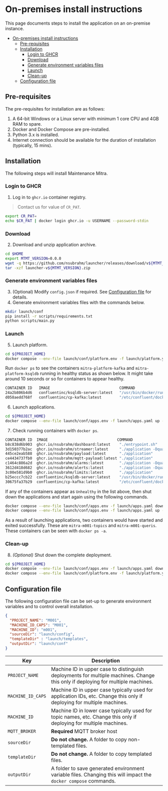 # On-premises install instructions

This page documents steps to install the application on an on-premise instance.

- [On-premises install instructions](#on-premises-install-instructions)
  - [Pre-requisites](#pre-requisites)
  - [Installation](#installation)
    - [Login to GHCR](#login-to-ghcr)
    - [Download](#download)
    - [Generate environment variables files](#generate-environment-variables-files)
    - [Launch](#launch)
    - [Clean-up](#clean-up)
  - [Configuration file](#configuration-file)

## Pre-requisites

The pre-requisites for installation are as follows:

1. A 64-bit Windows or a Linux server with minimum 1 core CPU and 4GB RAM to spare.
2. Docker and Docker Compose are pre-installed.
3. Python 3.x is installed.
4. Internet connection should be available for the duration of installation (typically, 15 mins).

## Installation

The following steps will install Maintenance Mitra.

### Login to GHCR

1. Log in to `ghcr.io` container registry.

> Contact us for value of `CR_PAT`.

```bash
export CR_PAT=
echo $CR_PAT | docker login ghcr.io -u USERNAME --password-stdin
```

### Download

2. Download and unzip application archive.

```bash
cd $HOME
export MTMT_VERSION=0.0.0
wget -q https://github.com/nsubrahm/launcher/releases/download/v${MTMT_VERSION}/launcher-v${MTMT_VERSION}.zip
tar -xzf launcher-v${MTMT_VERSION}.zip
```

### Generate environment variables files

3. (Optional) Modify `config.json` if required. See [Configuration file](#configuration-file) for details.
4. Generate environment variables files with the commands below.

```bash
mkdir launch/conf
pip install -r scripts/requirements.txt
python scripts/main.py
```

### Launch

5. Launch platform.

```bash
cd ${PROJECT_HOME}
docker compose --env-file launch/conf/platform.env -f launch/platform.yaml up -d
```

Run `docker ps` to see the containers `mitra-platform-kafka` and `mitra-platform-ksqldb` running in healthy status as shown below. It might take around 10 seconds or so for containers to appear healthy.

```bash
CONTAINER ID   IMAGE                               COMMAND                  CREATED          STATUS                    PORTS                    NAMES
24a2b806b4d6   confluentinc/ksqldb-server:latest   "/usr/bin/docker/run"    28 seconds ago   Up 16 seconds (healthy)   0.0.0.0:8088->8088/tcp   mitra-platform-ksqldb
d058aedd768f   confluentinc/cp-kafka:latest        "/etc/confluent/dock…"   28 seconds ago   Up 27 seconds (healthy)   0.0.0.0:9092->9092/tcp   mitra-platform-broker
```

6. Launch applications.

```bash
cd ${PROJECT_HOME}
docker compose --env-file launch/conf/apps.env -f launch/apps.yaml up -d
```

7. Check running containers with `docker ps`.

```bash
CONTAINER ID  IMAGE                               COMMAND                  CREATED          STATUS                            PORTS                              NAMES
b8c838d6b903  ghcr.io/nsubrahm/dashboard:latest    "./entrypoint.sh"        53 seconds ago   Up 10 seconds (healthy)           1880/tcp, 0.0.0.0:8080->8080/tcp   mitra-m001-output
3d150377b2ac  ghcr.io/nsubrahm/streamer:latest     "./application -Dqua…"   53 seconds ago   Up 10 seconds (healthy)           8080/tcp                           mitra-m001-events
445ce2eab588  ghcr.io/nsubrahm/payload:latest      "./application"          53 seconds ago   Up 10 seconds (healthy)           8080/tcp, 0.0.0.0:8084->8084/tcp   mitra-m001-inputs
ce4434737fb0  ghcr.io/nsubrahm/mqtt-payload:latest "./application"          53 seconds ago   Up 10 seconds (healthy)                                              mitra-m001-mqttpd
c1464c886a2d  ghcr.io/nsubrahm/alarms:latest       "./application -Dqua…"   53 seconds ago   Up 16 seconds (healthy)           8080/tcp                           mitra-m001-alarms
3612d418d682  ghcr.io/nsubrahm/alerts:latest       "./application -Dqua…"   53 seconds ago   Up 16 seconds (healthy)           8080/tcp                           mitra-m001-alerts
3c00e581d9b0  ghcr.io/nsubrahm/limits:latest       "./application"          53 seconds ago   Up 27 seconds                     0.0.0.0:8083->8083/tcp             mitra-m001-limits
b25eccc7cb22  confluentinc/ksqldb-server:latest    "/usr/bin/docker/run"    2 minutes ago    Up 2 minutes (healthy)            0.0.0.0:8088->8088/tcp             mitra-platform-ksqldb
30675fa37b29  confluentinc/cp-kafka:latest         "/etc/confluent/dock…"   2 minutes ago    Up 2 minutes (healthy)            0.0.0.0:9092->9092/tcp             mitra-platform-broker
```

If any of the containers appear as `Unhealthy` in the list above, then shut down the applications and start again using the following commands.

```bash
docker compose --env-file launch/conf/apps.env -f launch/apps.yaml down
docker compose --env-file launch/conf/apps.env -f launch/apps.yaml up -d
```

As a result of launching applications, two containers would have started and exited successfully. These are `mitra-m001-topics` and `mitra-m001-queris`. These containers can be seen with `docker ps -a`.

### Clean-up

8. _(Optional)_ Shut down the complete deployment.

```bash
cd ${PROJECT_HOME}
docker compose --env-file launch/conf/apps.env -f launch/apps.yaml down
docker compose --env-file launch/conf/platform.env -f launch/platform.yaml down
```

## Configuration file

The following configuration file can be set-up to generate environment variables and to control overall installation.

```json
{
  "PROJECT_NAME": "M001",
  "MACHINE_ID_CAPS": "M001",
  "MACHINE_ID": "m001",
  "sourceDir": "launch/config",
  "templateDir" : "launch/templates",
  "outputDir": "launch/conf"
}
```

| Key               | Description                                                                                                                     |
| ----------------- | ------------------------------------------------------------------------------------------------------------------------------- |
| `PROJECT_NAME`    | Machine ID in upper case to distinguish deployments for multiple machines. Change this only if deploying for multiple machines. |
| `MACHINE_ID_CAPS` | Machine ID in upper case typically used for application IDs, etc. Change this only if deploying for multiple machines.          |
| `MACHINE_ID`      | Machine ID in lower case typically used for topic names, etc. Change this only if deploying for multiple machines.              |
| `MQTT_BROKER`     | **Required** MQTT broker host                                                                                                   |
| `sourceDir`       | **Do not change.** A folder to copy non-templated files.                                                                        |
| `templateDir`     | **Do not change.** A folder to copy templated files.                                                                            |
| `outputDir`       | A folder to save generated environment variable files. Changing this will impact the `docker compose` commands.                 |
